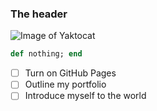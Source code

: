 ### The header ###

![Image of Yaktocat](https://octodex.github.com/images/yaktocat.png)


``` ruby
def nothing; end
```


- [ ] Turn on GitHub Pages
- [ ] Outline my portfolio
- [ ] Introduce myself to the world
